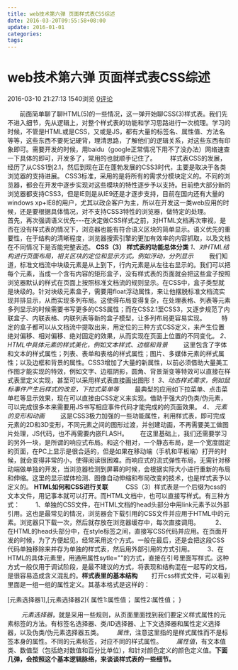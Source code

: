 ```yaml
---
title: web技术第六弹 页面样式表CSS综述
date: 2016-03-20T09:55:58+08:00
update: 2016-01-01
categories:
tags:
---
```


web技术第六弹 页面样式表CSS综述
===============================

<span class="spacer l">2016-03-10 21:27:13</span> <span class="spacer l spacer-2">1540浏览</span> <a href="#comment" class="spacer l">0评论</a>

       前面简单聊了聊HTML(5)的一些情况，这一弹开始聊CSS(3)样式表。我们先不进入细节，先从逻辑上，对整个样式表的功能和学习思路进行一次梳理。学习的时候，不管是HTML或是CSS，又或是JS，都有大量的标签名、属性值、方法名等等，这些东西不要死记硬背，理清思路，了解他们的逻辑关系，对这些东西有印象即可。需要开发的时候，用baidu（google正常情况下用不了没办法）网络速查一下具体的即可，开发多了，常用的也就顺手记住了。
        ​样式表CSS的发展，经历了从CSS1到2.1，然后到现在正在蓬勃发展的CSS3时代，主要是取决于各类浏览器的支持进展。 CSS3标准，采用的是将所有的需求分模块定义的。不同的浏览器，都会在开发中逐步实现对这些模块的特性逐步予以支持。​目前绝大部分新的浏览器都支持CSS3，但是IE则是从IE9还是才逐步支持，目前在国内还有大量的windows xp+IE8的用户，尤其以政企客户为主，所以在开发这一类web应用的时候，还是要根据具体情况，对不支持CSS3特性的浏览器，做特定的处理。
        首先，再次强调语义优先---在决定做CSS样式之前，对HTML文档再次审视，是否在没有样式表的情况下，浏览器也能有符合语义区块的简单显示。语义优先的重要性，在于结构的清晰程度，浏览器搜索引擎的更加有效率的内容抓取，以及文档在不同情况下是否能完整表述。
**CSS（3） 样式表的功能总体分类**
*1、对HTML结构进行页面布局，相关区块的定位和显示方式。例如浮动，分列显示*
        我们知道，标准文档流中块级元素是从上到下，行内元素是从左往右显示的。我们可以把每个元素，当成一个含有内容的矩形盒子，没有样式表的页面就会把这些盒子按照浏览器默认的样式在页面上按照标准文档流的规则显示。在CSS中，盒子类型就是块级的。针对块级元素盒子，需要用float浮动属性，来让他摆脱标准文档流实现并排显示，从而实现多列布局。这使得布局变得复杂，在处理表格、列表等元素多列显示的时候需要书写更多的CSS属性；而在CSS2.1至CSS3，又逐步规范了内联盒子、内联表格、内联列表等新的盒子模型，让多列布局更容易实现。
        特定的盒子都可以从文档流中提取出来，用定位的三种方式CSS定义，来产生位置绝对偏移、相对偏移​、绝对固定的效果，从而实现在页面上位置的不同变化。
*2、HTML中具体元素的样式美化，例如文本样式、边框和背景*
        这里包含了字体和文本的样式属性；列表、表单和表格的样式属性；图片、多媒体元素的样式属性；以及边框和背景的属性。CSS3增加了大量的新属性，以前必须借助大量美工作图才能实现的特效，例如文字、边框阴影，圆角、背景渐变等特效可以直接在样式表里定义实现，甚至可以采用样式表直接画出图形！
*3、动态样式需求，例如鼠标事件产生后样式的改变，下拉式菜单等*
        最典型的应用如下拉菜单、点击菜单栏等显示效果，现在可以直接由CSS定义来实现。借助于强大的伪类/伪元素，可以完成很多本来需要用JS书写相应事件代码才能完成的的页面效果。
*4、 元素的变形和动画*
​        这是CSS3极力加强的一些功能属性，利用样式表，即可完成元素的2D和3D变形，不同元素之间的图形过渡，并创建动画，不再需要美工做图片处理，JS代码，也不再需要内嵌FLASH。
​        在这里基础上，我们还需要学习的另外一块，是所谓的响应式布局。和这个相对，一个静态布局，是一个宽度固定的页面，在PC上显示是很合适的，但是如果在移动端（手机和平板端）打开的时候，就会变得非常的小，使得阅读很困难。而响应式的流式弹性布局，无需针对移动端做单独的开发，当浏览器检测到屏幕的时候，会根据实际大小进行重新的布局和伸缩。这里的显示媒体检测、图像自动伸缩和布局改变的技术，也是样式表予以定义的。
**HTML如何和CSS进行关联​**
​         CSS（3）样式表是一个后缀为css的文本文件，用记事本就可以打开。而HTML文档中，也可以直接写样式。有三种方式：
        1、单独的CSS文件，在HTML文档的head头部分中用link元素予以外部引用。这也是最常见的情况，浏览器会下载引用的CSS文件并应用于HTML中的元素。浏览器只下载一次，然后就存放在浏览器缓存中，每次直接调用。
        2、在HTML的head​头部分中，在style标签之间，直接写CSS代码并应用。在页面开发的时候，为了方便起见，经常采用这个方式。一般在最后，还是会把这段CSS代码单独移除来并存为单独的样式表，然后用外部引用的方式引用。
       3、在HTML的具体元素里，用通用属性sytle=""的方式，直接在引号里面写样式。这种方式一般仅用于调试阶段，是最不建议的方式，将表现和结构混在一起写的文档，是很容易造成含义混乱的。​
​ **样式表里的基本结构**
       打开css样式文件，可以看到里面是一组一组的属性定义。其基本格式是这样的：

\[元素选择器1\],​\[元素选择器2\]{
属性1:属性值；
属性2:属性值；
}

​        *元素选择器*，就是采用一些规则，从页面里面找到我们要定义样式属性的元素标签的方法。有标签名选择器、类/ID选择器、上下文选择器和属性定义选择器，以及伪类/伪元素选择器五类。
       *属性*，注意这里指的是样式属性而不是标签本身的属性。不同的元素标签，对应不同的样式属性。
       *属性值*，有文本值类、数值型（包括绝对数值和百分比单位），和针对颜色定义的颜色定义值。
​ **下面几弹，会按照这个基本逻辑脉络，来谈谈样式表的一些细节。**
